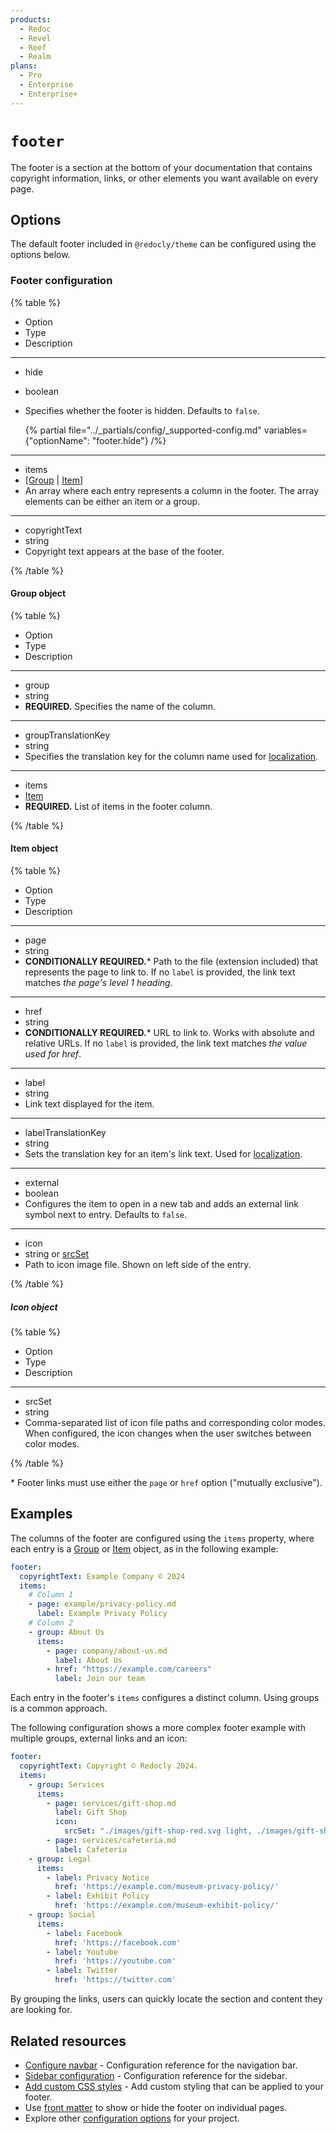 ```yaml
---
products:
  - Redoc
  - Revel
  - Reef
  - Realm
plans:
  - Pro
  - Enterprise
  - Enterprise+
---
```

# `footer`

The footer is a section at the bottom of your documentation that contains copyright information, links, or other elements you want available on every page.

## Options

The default footer included in `@redocly/theme` can be configured using the options below.

### Footer configuration

{% table %}

- Option
- Type
- Description

---

- hide
- boolean
-
  Specifies whether the footer is hidden.
  Defaults to `false`.

    {% partial file="../_partials/config/_supported-config.md" variables={"optionName": "footer.hide"} /%}

---

- items
- [[Group](#group-object) | [Item](#item-object)]
- An array where each entry represents a column in the footer.
  The array elements can be either an item or a group.

---

- copyrightText
- string
- Copyright text appears at the base of the footer.

{% /table %}

#### Group object

{% table %}

- Option
- Type
- Description

---

- group
- string
- **REQUIRED.** Specifies the name of the column.

---

- groupTranslationKey
- string
- Specifies the translation key for the column name used for [localization](../author/how-to/config-l10n/localize-labels.md#localize-user-defined-ui-elements).

---

- items
- [Item](#item-object)
- **REQUIRED.** List of items in the footer column.

{% /table %}

#### Item object

{% table %}

- Option
- Type
- Description

---

- page
- string
-
  **CONDITIONALLY REQUIRED.**\* Path to the file (extension included) that represents the page to link to. If no `label` is provided, the link text matches _the page's level 1 heading_.

---

- href
- string
-
  **CONDITIONALLY REQUIRED.**\* URL to link to. Works with absolute and relative URLs. If no `label` is provided, the link text matches _the value used for href_.

---

- label
- string
- Link text displayed for the item.

---

- labelTranslationKey
- string
- Sets the translation key for an item's link text. Used for [localization](../author/how-to/config-l10n/localize-labels.md#navbar-and-footer-labels).

---

- external
- boolean
-
  Configures the item to open in a new tab and adds an external link symbol next to entry.
  Defaults to `false`.

---

- icon
- string or [srcSet](#icon-object)
- Path to icon image file. Shown on left side of the entry.

{% /table %}

##### Icon object

{% table %}

- Option
- Type
- Description

---

- srcSet
- string
- Comma-separated list of icon file paths and corresponding color modes. When configured, the icon changes when the user switches between color modes.

{% /table %}

\* Footer links must use either the `page` or `href` option ("mutually exclusive").

## Examples

The columns of the footer are configured using the `items` property, where each entry is a [Group](#group-object) or [Item](#item-object) object, as in the following example:

```yaml {% title="redocly.yaml" %}
footer:
  copyrightText: Example Company © 2024
  items:
    # Column 1
    - page: example/privacy-policy.md
      label: Example Privacy Policy
    # Column 2
    - group: About Us
      items:
        - page: company/about-us.md
          label: About Us
        - href: "https://example.com/careers"
          label: Join our team
```

Each entry in the footer's `items` configures a distinct column. Using groups is a common approach.

The following configuration shows a more complex footer example with multiple groups, external links and an icon:

```yaml
footer:
  copyrightText: Copyright © Redocly 2024.
  items:
    - group: Services
      items:
        - page: services/gift-shop.md
          label: Gift Shop
          icon:
            srcSet: "./images/gift-shop-red.svg light, ./images/gift-shop-blue.svg dark"
        - page: services/cafeteria.md
          label: Cafeteria
    - group: Legal
      items:
        - label: Privacy Notice
          href: 'https://example.com/museum-privacy-policy/'
        - label: Exhibit Policy
          href: 'https://example.com/museum-exhibit-policy/'
    - group: Social
      items:
        - label: Facebook
          href: 'https://facebook.com'
        - label: Youtube
          href: 'https://youtube.com'
        - label: Twitter
          href: 'https://twitter.com'
```

By grouping the links, users can quickly locate the section and content they are looking for.

## Related resources

- [Configure navbar](./navbar.md) - Configuration reference for the navigation bar.
- [Sidebar configuration](../author/reference/sidebars.md) - Configuration reference for the sidebar.
- [Add custom CSS styles](../style/how-to/customize-styles.md) - Add custom styling that can be applied to your footer.
- Use [front matter](./front-matter-config.md) to show or hide the footer on individual pages.
- Explore other [configuration options](./index.md) for your project.

